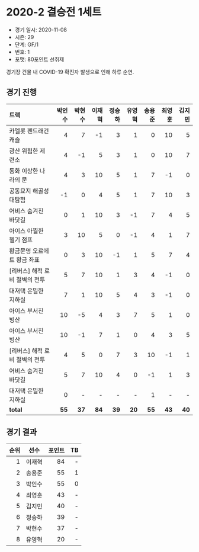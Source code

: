 # 2020-2 결승전 1세트

- 경기 일시: 2020-11-08
- 시즌: 29
- 단계: GF/1
- 번호: 1
- 포맷: 80포인트 선취제



경기장 건물 내 COVID-19 확진자 발생으로 인해 하루 순연.

## 경기 진행

| 트랙 | 박인수 | 박현수 | 이재혁 | 정승하 | 유영혁 | 송용준 | 최영훈 | 김지민 |
|:---|---:|---:|---:|---:|---:|---:|---:|---:|
| 카멜롯 펜드래건 캐슬 | 4 | 7 | -1 | 3 | 1 | 0 | 10 | 5 |
| 광산 위험한 제련소 | 4 | -1 | 5 | 3 | 1 | 0 | 10 | 7 |
| 동화 이상한 나라의 문 | 4 | 3 | 10 | 5 | 1 | 7 | -1 | 0 |
| 공동묘지 해골성 대탐험 | -1 | 0 | 4 | 5 | 1 | 7 | 10 | 3 |
| 어비스 숨겨진 바닷길 | 0 | 1 | 10 | 3 | -1 | 7 | 4 | 5 |
| 아이스 아찔한 헬기 점프 | 3 | 10 | 5 | 0 | -1 | 4 | 1 | 7 |
| 황금문명 오르에트 황금 좌표 | 0 | 3 | 10 | -1 | 1 | 5 | 7 | 4 |
| [리버스] 해적 로비 절벽의 전투 | 5 | 7 | 10 | 1 | 3 | 4 | -1 | 0 |
| 대저택 은밀한 지하실 | 7 | 1 | 10 | 5 | 4 | 3 | -1 | 0 |
| 아이스 부서진 빙산 | 10 | -5 | 4 | 3 | 7 | 5 | 1 | 0 |
| 아이스 부서진 빙산 | 10 | -1 | 7 | 1 | 0 | 4 | 3 | 5 |
| [리버스] 해적 로비 절벽의 전투 | 4 | 5 | 0 | 7 | 3 | 10 | -1 | 1 |
| 어비스 숨겨진 바닷길 | 5 | 7 | 10 | 4 | 0 | -1 | 1 | 3 |
| 대저택 은밀한 지하실 | 0 | - | - | - | - | 1 | - | - |
| __total__ | __55__ | __37__ | __84__ | __39__ | __20__ | __55__ | __43__ | __40__ |




## 경기 결과

| 순위 | 선수 | 포인트 | TB |
|---:|:---:|---:|---:|
| 1 | 이재혁 | 84 | - |
| 2 | 송용준 | 55 | 1 |
| 3 | 박인수 | 55 | 0 |
| 4 | 최영훈 | 43 | - |
| 5 | 김지민 | 40 | - |
| 6 | 정승하 | 39 | - |
| 7 | 박현수 | 37 | - |
| 8 | 유영혁 | 20 | - |

